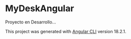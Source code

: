# MyDeskAngular

Proyecto en Desarrollo...

This project was generated with [Angular CLI](https://github.com/angular/angular-cli) version 18.2.1.
